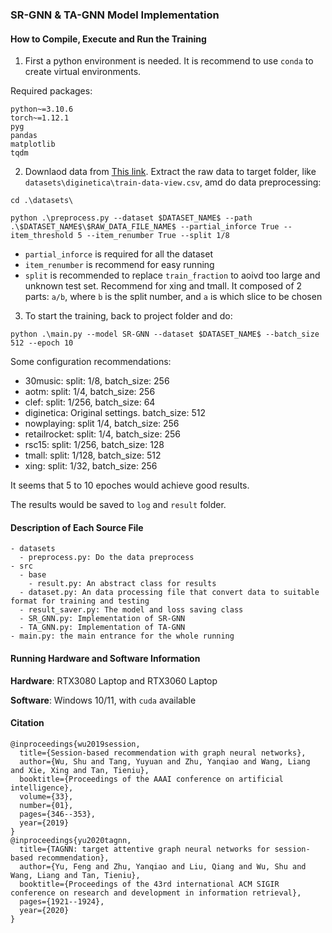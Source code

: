 ### SR-GNN & TA-GNN Model Implementation

#### How to Compile, Execute and Run the Training

1. First a python environment is needed. It is recommend to use `conda` to create virtual environments.

  Required packages:
  
  ```
  python~=3.10.6
  torch~=1.12.1
  pyg
  pandas
  matplotlib
  tqdm
  ```

2. Downlaod data from [This link](https://www.dropbox.com/sh/n281js5mgsvao6s/AADQbYxSFVPCun5DfwtsSxeda?dl=0). Extract the raw data to target folder, like `datasets\diginetica\train-data-view.csv`, amd do data preprocessing:

  `cd .\datasets\`

  `python .\preprocess.py --dataset $DATASET_NAME$ --path .\$DATASET_NAME$\$RAW_DATA_FILE_NAME$ --partial_inforce True --item_threshold 5 --item_renumber True --split 1/8`

  - `partial_inforce` is required for all the dataset
  - `item_renumber` is recommend for easy running
  - `split` is recommended to replace `train_fraction` to aoivd too large and unknown test set. Recommend for xing and tmall. It composed of 2 parts: `a/b`, where `b` is the split number, and `a` is which slice to be chosen


3. To start the training, back to project folder and do:

  `python .\main.py --model SR-GNN --dataset $DATASET_NAME$ --batch_size 512 --epoch 10`

  Some configuration recommendations: 
  - 30music: split: 1/8, batch_size: 256 
  - aotm: split: 1/4, batch_size: 256 
  - clef: split: 1/256, batch_size: 64
  - diginetica: Original settings. batch_size: 512
  - nowplaying: split 1/4, batch_size: 256 
  - retailrocket: split: 1/4, batch_size: 256
  - rsc15: split: 1/256, batch_size: 128
  - tmall: split: 1/128, batch_size: 512 
  - xing: split: 1/32, batch_size: 256 

  It seems that 5 to 10 epoches would achieve good results.

  The results would be saved to `log` and `result` folder.

#### Description of Each Source File
```
- datasets
  - preprocess.py: Do the data preprocess
- src
  - base
    - result.py: An abstract class for results
  - dataset.py: An data processing file that convert data to suitable format for training and testing
  - result_saver.py: The model and loss saving class
  - SR_GNN.py: Implementation of SR-GNN
  - TA_GNN.py: Implementation of TA-GNN
- main.py: the main entrance for the whole running
```

#### Running Hardware and Software Information

**Hardware**: RTX3080 Laptop and RTX3060 Laptop

**Software**: Windows 10/11, with `cuda` available

#### Citation

```
@inproceedings{wu2019session,
  title={Session-based recommendation with graph neural networks},
  author={Wu, Shu and Tang, Yuyuan and Zhu, Yanqiao and Wang, Liang and Xie, Xing and Tan, Tieniu},
  booktitle={Proceedings of the AAAI conference on artificial intelligence},
  volume={33},
  number={01},
  pages={346--353},
  year={2019}
}
@inproceedings{yu2020tagnn,
  title={TAGNN: target attentive graph neural networks for session-based recommendation},
  author={Yu, Feng and Zhu, Yanqiao and Liu, Qiang and Wu, Shu and Wang, Liang and Tan, Tieniu},
  booktitle={Proceedings of the 43rd international ACM SIGIR conference on research and development in information retrieval},
  pages={1921--1924},
  year={2020}
}
```

